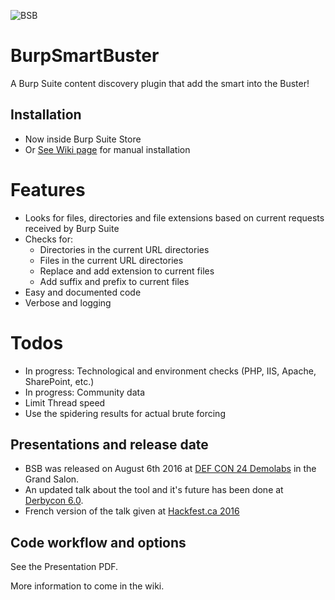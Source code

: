 ![BSB](http://i.imgur.com/rHToHhe.png)

# BurpSmartBuster

A Burp Suite content discovery plugin that add the smart into the Buster!

## Installation

- Now inside Burp Suite Store
- Or [See Wiki page](https://github.com/pathetiq/BurpSmartBuster/wiki) for manual installation


# Features

* Looks for files, directories and file extensions based on current requests received by Burp Suite
* Checks for:
  * Directories in the current URL directories
  * Files in the current URL directories 
  * Replace and add extension to current files
  * Add suffix and prefix to current files
* Easy and documented code
* Verbose and logging 

# Todos

* In progress: Technological and environment checks (PHP, IIS, Apache, SharePoint, etc.)
* In progress: Community data
* Limit Thread speed
* Use the spidering results for actual brute forcing

## Presentations and release date

* BSB was released on August 6th 2016 at [DEF CON 24 Demolabs](https://defcon.org/html/defcon-24/dc-24-demolabs.html) in the Grand Salon. 
* An updated talk about the tool and it's future has been done at [Derbycon 6.0](https://www.youtube.com/watch?v=RFxUfoVgMrw).
* French version of the talk given at [Hackfest.ca 2016](https://www.youtube.com/watch?v=yIC9zmKLoxg)

## Code workflow and options

See the Presentation PDF.

More information to come in the wiki.
